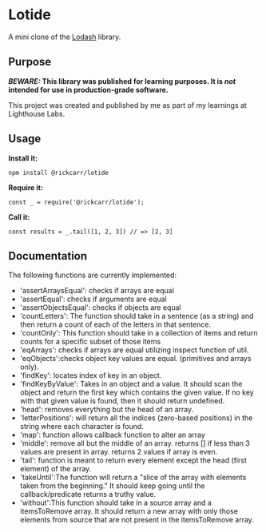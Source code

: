 # Lotide

A mini clone of the [Lodash](https://lodash.com) library.

## Purpose

**_BEWARE:_ This library was published for learning purposes. It is _not_ intended for use in production-grade software.**

This project was created and published by me as part of my learnings at Lighthouse Labs. 

## Usage

**Install it:**

`npm install @rickcarr/lotide`

**Require it:**

`const _ = require('@rickcarr/lotide');`

**Call it:**

`const results = _.tail([1, 2, 3]) // => [2, 3]`

## Documentation

The following functions are currently implemented:

* 'assertArraysEqual': checks if arrays are equal
* 'assertEqual': checks if arguments are equal
* 'assertObjectsEqual': checks if objects are equal
* 'countLetters': The function should take in a sentence (as a string) and then return a count of each of the letters in that sentence.
* 'countOnly': This function should take in a collection of items and return counts for a specific subset of those items
* 'eqArrays': checks if arrays are equal utilizing inspect function of util.
* 'eqObjects':checks object key values are equal. (primitives and arrays only).
* 'findKey': locates index of key in an object.
* 'findKeyByValue': Takes in an object and a value. It should scan the object and return the first key which contains the given value. If no key with that given value is found, then it should return undefined.
* 'head': removes everything but the head of an array.
* 'letterPositions': will return all the indices (zero-based positions) in the string where each character is found.
* 'map': function allows callback function to alter an array
* 'middle': remove all but the middle of an array. returns [] if less than 3 values are present in array. returns 2 values if array is even.
* 'tail': function is meant to return every element except the head (first element) of the array.
* 'takeUntil':The function will return a "slice of the array with elements taken from the beginning." It should keep going until the callback/predicate returns a truthy value.
* 'without':This function should take in a source array and a itemsToRemove array. It should return a new array with only those elements from source that are not present in the itemsToRemove array.